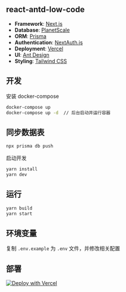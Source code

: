 ## react-antd-low-code

- **Framework**: [Next.js](https://nextjs.org/)
- **Database**: [PlanetScale](https://planetscale.com)
- **ORM**: [Prisma](https://prisma.io/)
- **Authentication**: [NextAuth.js](https://next-auth.js.org/)
- **Deployment**: [Vercel](https://vercel.com)
- **UI**: [Ant Design](http://ant.design/)
- **Styling**: [Tailwind CSS](https://tailwindcss.com/)

## 开发

安装 docker-compose

```bash
docker-compose up
docker-compose up -d  // 后台启动并运行容器
```

## 同步数据表

```bash
npx prisma db push
```

启动开发

```bash
yarn install
yarn dev
```

## 运行

```bash
yarn build
yarn start
```

## 环境变量

复制 `.env.example` 为 `.env` 文件，并修改相关配置

## 部署

[![Deploy with Vercel](https://vercel.com/button)](https://vercel.com/new/git/external?repository-url=https://github.com/maqi1520/react-antd-low-code/blob/next&project-name=react-antd-low-code&repository-name=react-antd-low-code)
